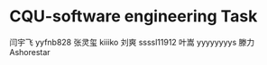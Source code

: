 # CQU-software engineering Task
闫宇飞     yyfnb828
张灵玺     kiiiko
刘爽       ssssl11912
叶嵩       yyyyyyyys
滕力       Ashorestar
